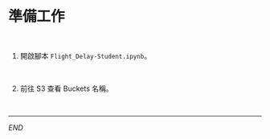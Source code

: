 # 準備工作

<br>

1. 開啟腳本 `Flight_Delay-Student.ipynb`。

<br>

2. 前往 S3 查看 Buckets 名稱。 

<br>

___

_END_